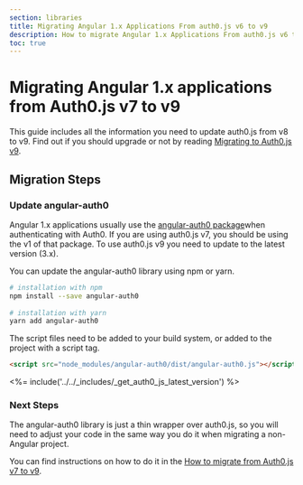 ```yaml
---
section: libraries
title: Migrating Angular 1.x Applications From auth0.js v6 to v9
description: How to migrate Angular 1.x Applications From auth0.js v6 to v9
toc: true
---
```

# Migrating Angular 1.x applications from Auth0.js v7 to v9

This guide includes all the information you need to update auth0.js from v8 to v9. Find out if you should upgrade or not by reading [Migrating to Auth0.js v9](/libraries/auth0js/v9/migration-guide).

## Migration Steps

### Update angular-auth0

Angular 1.x applications usually use the [angular-auth0 package](https://www.npmjs.com/package/angular-auth0)when authenticating with Auth0. If you are using auth0.js v7, you should be using the v1 of that package. To use auth0.js v9 you need to update to the latest version (3.x).

You can update the angular-auth0 library using npm or yarn.

```bash
# installation with npm
npm install --save angular-auth0
 
# installation with yarn
yarn add angular-auth0
```

The script files need to be added to your build system, or added to the project with a script tag.

```html
<script src="node_modules/angular-auth0/dist/angular-auth0.js"></script>
```

<%= include('../../_includes/_get_auth0_js_latest_version') %>

### Next Steps

The angular-auth0 library is just a thin wrapper over auth0.js, so you will need to adjust your code in the same way you do it when migrating a non-Angular project.

You can find instructions on how to do it in the [How to migrate from Auth0.js v7 to v9](/libraries/auth0js/v9/migration-v7-v9).

